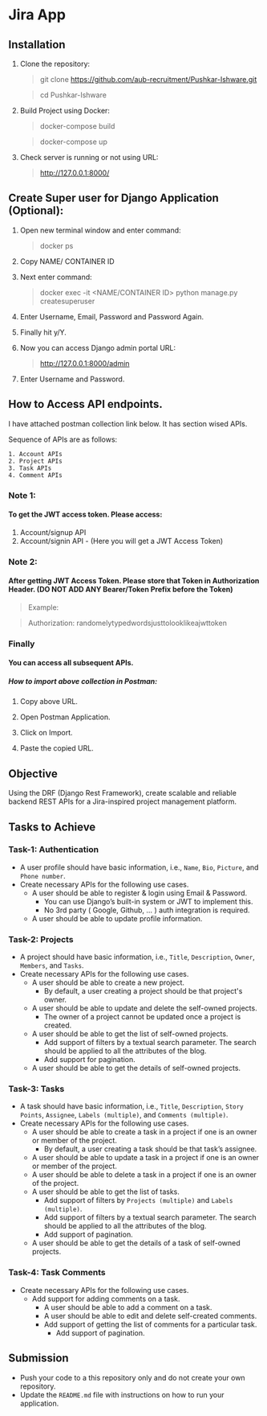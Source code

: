 # Jira App

## Installation
1. Clone the repository:
    > git clone https://github.com/aub-recruitment/Pushkar-Ishware.git

    > cd Pushkar-Ishware

2. Build Project using Docker:
    > docker-compose build

    > docker-compose up
  
3.  Check server is running or not using URL:
    > http://127.0.0.1:8000/


## Create Super user for Django Application (Optional):
1. Open new terminal window and enter command:
    > docker ps

2. Copy NAME/ CONTAINER ID

3. Next enter command:
    > docker exec -it <NAME/CONTAINER ID> python manage.py createsuperuser

4. Enter Username, Email, Password and Password Again.

5. Finally hit y/Y.

6. Now you can access Django admin portal URL:
    > http://127.0.0.1:8000/admin

7. Enter Username and Password.

## How to Access API endpoints.

I have attached postman collection link below. It has section wised APIs.

Sequence of APIs are as follows:

    1. Account APIs
    2. Project APIs
    3. Task APIs
    4. Comment APIs

### Note 1: 
#### To get the JWT access token. Please access: 
  
  1. Account/signup API
  2. Account/signin API - (Here you will get a JWT Access Token)

### Note 2: 
  #### After getting JWT Access Token. Please store that Token in Authorization Header. (DO NOT ADD ANY Bearer/Token Prefix before the Token)

  > Example:

  > Authorization: randomelytypedwordsjusttolooklikeajwttoken 

### Finally
#### You can access all subsequent APIs.

##### How to import above collection in Postman: 
1. Copy above URL.

2. Open Postman Application.

3. Click on Import.

4. Paste the copied URL.



## Objective

Using the DRF (Django Rest Framework), create scalable and reliable backend REST APIs for a Jira-inspired project management platform.

## Tasks to Achieve

### Task-1: Authentication

- A user profile should have basic information, i.e., `Name`, `Bio`, `Picture`, and `Phone number`.
- Create necessary APIs for the following use cases.
  - A user should be able to register & login using Email & Password.
    - You can use Django’s built-in system or JWT to implement this.
    - No 3rd party ( Google, Github, … ) auth integration is required.
  - A user should be able to update profile information.

### Task-2: Projects

- A project should have basic information, i.e., `Title`, `Description`, `Owner`, `Members`, and `Tasks`.
- Create necessary APIs for the following use cases.
  - A user should be able to create a new project.
    - By default, a user creating a project should be that project's owner.
  - A user should be able to update and delete the self-owned projects.
    - The owner of a project cannot be updated once a project is created.
  - A user should be able to get the list of self-owned projects.
    - Add support of filters by a textual search parameter. The search should be applied to all the attributes of the blog.
    - Add support for pagination.
  - A user should be able to get the details of self-owned projects.

### Task-3: Tasks

- A task should have basic information, i.e., `Title`, `Description`, `Story Points`, `Assignee`, `Labels (multiple)`, and `Comments (multiple)`.
- Create necessary APIs for the following use cases.
  - A user should be able to create a task in a project if one is an owner or member of the project.
    - By default, a user creating a task should be that task’s assignee.
  - A user should be able to update a task in a project if one is an owner or member of the project.
  - A user should be able to delete a task in a project if one is an owner of the project.
  - A user should be able to get the list of tasks.
    - Add support of filters by `Projects (multiple)` and `Labels (multiple)`.
    - Add support of filters by a textual search parameter. The search should be applied to all the attributes of the blog.
    - Add support of pagination.
  - A user should be able to get the details of a task of self-owned projects.

### Task-4: **Task Comments**

- Create necessary APIs for the following use cases.
  - Add support for adding comments on a task.
    - A user should be able to add a comment on a task.
    - A user should be able to edit and delete self-created comments.
    - Add support of getting the list of comments for a particular task.
      - Add support of pagination.

## Submission

- Push your code to a this repository only and do not create your own repository.
- Update the `README.md` file with instructions on how to run your application.
